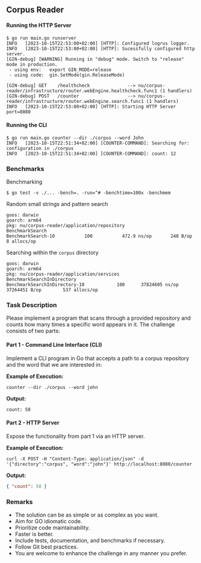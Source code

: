 ## Corpus Reader


#### Running the HTTP Server

```shell
$ go run main.go runserver
INFO   [2023-10-15T22:53:00+02:00] [HTTP]: Configured logrus logger.
INFO   [2023-10-15T22:53:00+02:00] [HTTP]: Sucessfully configured http server.
[GIN-debug] [WARNING] Running in "debug" mode. Switch to "release" mode in production.
 - using env:	export GIN_MODE=release
 - using code:	gin.SetMode(gin.ReleaseMode)

[GIN-debug] GET    /healthcheck              --> nu/corpus-reader/infrastructure/router.webEngine.healthcheck.func1 (1 handlers)
[GIN-debug] POST   /counter                  --> nu/corpus-reader/infrastructure/router.webEngine.search.func1 (1 handlers)
INFO   [2023-10-15T22:53:00+02:00] [HTTP]: Starting HTTP Server                          port=8080
```

#### Running the CLI

```shell
$ go run main.go counter --dir ./corpus --word John
INFO   [2023-10-15T22:51:34+02:00] [COUNTER-COMMAND]: Searching for: configuration in ./corpus
INFO   [2023-10-15T22:51:34+02:00] [COUNTER-COMMAND]: count: 12
```

### Benchmarks

Benchmarking

```shell
$ go test -v ./... -bench=. -run=^# -benchtime=100x -benchmem
```
Random small strings and pattern search

```shell
goos: darwin
goarch: arm64
pkg: nu/corpus-reader/application/repository
BenchmarkSearch
BenchmarkSearch-10    	     100	       472.9 ns/op	     248 B/op	       8 allocs/op
```

Searching within the `corpus` directory

```shell
goos: darwin
goarch: arm64
pkg: nu/corpus-reader/application/services
BenchmarkSearchInDirectory
BenchmarkSearchInDirectory-10    	     100	  37824605 ns/op	37264451 B/op	     537 allocs/op
```


### Task Description

Please implement a program that scans through a provided repository and counts how many times a specific word appears in it. The challenge consists of two parts:

#### Part 1 - Command Line Interface (CLI)

Implement a CLI program in Go that accepts a path to a corpus repository and the word that we are interested in:

**Example of Execution:**
```shell
counter --dir ./corpus --word john
```

**Output:**
```
count: 58
```

#### Part 2 - HTTP Server

Expose the functionality from part 1 via an HTTP server.

**Example of Execution:**
```shell
curl -X POST -H "Content-Type: application/json" -d '{"directory":"corpus", "word":"john"}' http://localhost:8080/counter
```

**Output:**
```json
{ "count": 58 }
```

### Remarks

- The solution can be as simple or as complex as you want.
- Aim for GO idiomatic code.
- Prioritize code maintainability.
- Faster is better.
- Include tests, documentation, and benchmarks if necessary.
- Follow Git best practices.
- You are welcome to enhance the challenge in any manner you prefer.
